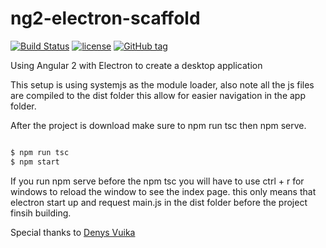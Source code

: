 # ng2-electron-scaffold

[![Build Status](https://travis-ci.org/kaytalium/ng2-electron-scaffold.svg?branch=master)](https://travis-ci.org/kaytalium/ng2-electron-scaffold)
[![license](https://img.shields.io/github/license/kaytalium/ng2-electron-scaffold.svg)](LICENSE)
[![GitHub tag](https://img.shields.io/github/tag/kaytalium/ng2-electron-scaffold.svg)]()

Using Angular 2 with Electron to create a desktop application 

This setup is using systemjs as the module loader, also note all the js files are compiled to the dist folder this allow for easier navigation in the app folder.

After the project is download make sure to npm run tsc then npm serve.

```javascript

$ npm run tsc
$ npm start

```

If you run npm serve before the npm tsc you will have to use ctrl + r for windows to reload the window to see the index page. this only means that electron start up and request main.js in the dist folder before the project finsih building. 

Special thanks to [Denys Vuika](https://medium.com/@DenysVuika/using-angular-2-with-electron-a9fa0715cf12#.ey3prjuta")
